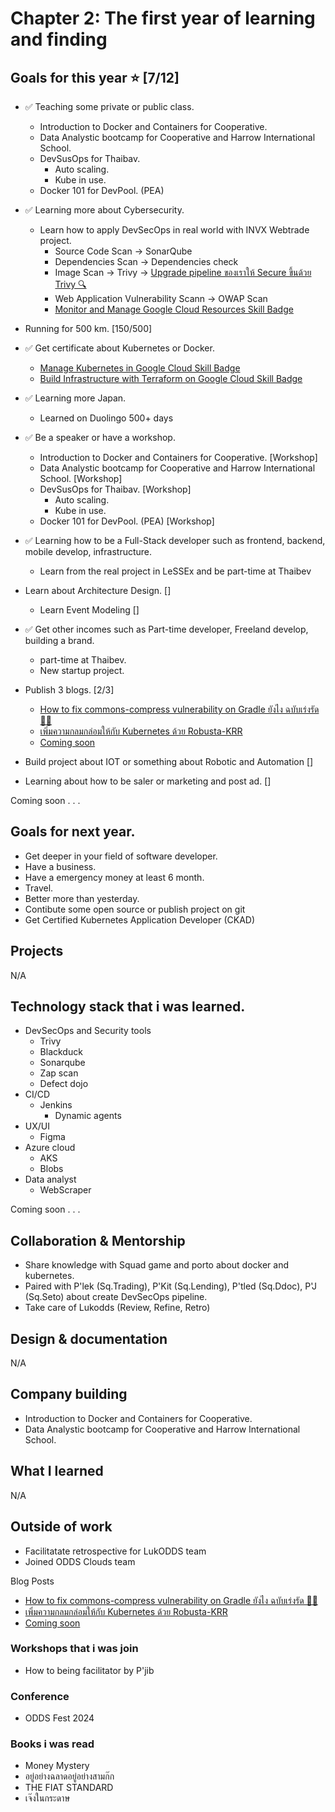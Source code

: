 # Chapter 2: The first year of learning and finding

## Goals for this year ⭐️ [7/12]

* ✅ Teaching some private or public class. 
  * Introduction to Docker and Containers for Cooperative.
  * Data Analystic bootcamp for Cooperative and Harrow International School.
  * DevSusOps for Thaibav.
    * Auto scaling.
    * Kube in use.
  * Docker 101 for DevPool. (PEA)
 
* ✅ Learning more about Cybersecurity. 
  * Learn how to apply DevSecOps in real world with INVX Webtrade project.
    * Source Code Scan -> SonarQube
    * Dependencies Scan -> Dependencies check
    * Image Scan -> Trivy -> [Upgrade pipeline ของเราให้ Secure ขึ้นด้วย Trivy 🔍](https://medium.com/odds-team/upgrade-pipeline-%E0%B8%82%E0%B8%AD%E0%B8%87%E0%B9%80%E0%B8%A3%E0%B8%B2%E0%B9%83%E0%B8%AB%E0%B9%89-secure-%E0%B8%82%E0%B8%B6%E0%B9%89%E0%B8%99%E0%B8%94%E0%B9%89%E0%B8%A7%E0%B8%A2-trivy-3e65abb51606)
    * Web Application Vulnerability Scann -> OWAP Scan
    * [Monitor and Manage Google Cloud Resources Skill Badge](https://www.credly.com/badges/8bcd5af9-c81a-4c19-94b3-79d5fe2c8e5f/public_url)

* Running for 500 km. [150/500]

* ✅ Get certificate about Kubernetes or Docker.
  * [Manage Kubernetes in Google Cloud Skill Badge](https://www.credly.com/badges/dbe4fd7c-bf96-4834-8129-c084e95a2f14/public_url)
  * [Build Infrastructure with Terraform on Google Cloud Skill Badge](https://www.credly.com/badges/f788cbec-61c9-45d1-8c96-53cae40c9ec2/public_url)

* ✅ Learning more Japan.
  * Learned on Duolingo 500+ days

* ✅ Be a speaker or have a workshop.
  * Introduction to Docker and Containers for Cooperative. [Workshop]
  * Data Analystic bootcamp for Cooperative and Harrow International School. [Workshop]
  * DevSusOps for Thaibav. [Workshop]
    * Auto scaling.
    * Kube in use.
  * Docker 101 for DevPool. (PEA) [Workshop]
    
* ✅ Learning how to be a Full-Stack developer such as frontend, backend, mobile develop, infrastructure.
  * Learn from the real project in LeSSEx and be part-time at Thaibev

* Learn about Architecture Design. []
  * Learn Event Modeling []

* ✅ Get other incomes such as Part-time developer, Freeland develop, building a brand.
  * part-time at Thaibev.
  * New startup project.

* Publish 3 blogs. [2/3]
  * [How to fix commons-compress vulnerability on Gradle ยังไง ฉบับเร่งรัด 🔧💡](https://medium.com/odds-team/%E0%B9%80%E0%B8%9E%E0%B8%B4%E0%B9%88%E0%B8%A1%E0%B8%84%E0%B8%A7%E0%B8%B2%E0%B8%A1%E0%B8%81%E0%B8%A5%E0%B8%A1%E0%B8%81%E0%B8%A5%E0%B9%88%E0%B8%AD%E0%B8%A1%E0%B9%83%E0%B8%AB%E0%B9%89%E0%B8%81%E0%B8%B1%E0%B8%9A-kubernetes-%E0%B8%94%E0%B9%89%E0%B8%A7%E0%B8%A2-robusta-krr-291e63bcf506)
  * [เพิ่มความกลมกล่อมให้กับ Kubernetes ด้วย Robusta-KRR](https://medium.com/odds-team/how-to-fix-commons-compress-vulnerability-on-gradle-%E0%B8%A2%E0%B8%B1%E0%B8%87%E0%B9%84%E0%B8%87-%E0%B8%89%E0%B8%9A%E0%B8%B1%E0%B8%9A%E0%B9%80%E0%B8%A3%E0%B9%88%E0%B8%87%E0%B8%A3%E0%B8%B1%E0%B8%94-1b0baa32ed2c)
  * [Coming soon]()

* Build project about IOT or something about Robotic and Automation []

* Learning about how to be saler or marketing and post ad. []

Coming soon . . .

## Goals for next year.

* Get deeper in your field of software developer.
* Have a business.
* Have a emergency money at least 6 month.
* Travel.
* Better more than yesterday.
* Contibute some open source or publish project on git
* Get Certified Kubernetes Application Developer (CKAD)

## Projects
N/A

## Technology stack that i was learned.

* DevSecOps and Security tools
  * Trivy
  * Blackduck
  * Sonarqube
  * Zap scan
  * Defect dojo
* CI/CD
  * Jenkins
    * Dynamic agents 
* UX/UI
  * Figma
* Azure cloud
  * AKS
  * Blobs
* Data analyst
  * WebScraper  

Coming soon . . .

## Collaboration & Mentorship
* Share knowledge with Squad game and porto about docker and kubernetes.
* Paired with P'lek (Sq.Trading), P'Kit (Sq.Lending), P'tled (Sq.Ddoc), P'J (Sq.Seto) about create DevSecOps pipeline.
* Take care of Lukodds (Review, Refine, Retro)

## Design & documentation
N/A

## Company building

  * Introduction to Docker and Containers for Cooperative.
  * Data Analystic bootcamp for Cooperative and Harrow International School.

## What I learned
N/A

## Outside of work

* Facilitatate retrospective for LukODDS team
* Joined ODDS Clouds team

Blog Posts

  * [How to fix commons-compress vulnerability on Gradle ยังไง ฉบับเร่งรัด 🔧💡](https://medium.com/odds-team/%E0%B9%80%E0%B8%9E%E0%B8%B4%E0%B9%88%E0%B8%A1%E0%B8%84%E0%B8%A7%E0%B8%B2%E0%B8%A1%E0%B8%81%E0%B8%A5%E0%B8%A1%E0%B8%81%E0%B8%A5%E0%B9%88%E0%B8%AD%E0%B8%A1%E0%B9%83%E0%B8%AB%E0%B9%89%E0%B8%81%E0%B8%B1%E0%B8%9A-kubernetes-%E0%B8%94%E0%B9%89%E0%B8%A7%E0%B8%A2-robusta-krr-291e63bcf506)
  * [เพิ่มความกลมกล่อมให้กับ Kubernetes ด้วย Robusta-KRR](https://medium.com/odds-team/how-to-fix-commons-compress-vulnerability-on-gradle-%E0%B8%A2%E0%B8%B1%E0%B8%87%E0%B9%84%E0%B8%87-%E0%B8%89%E0%B8%9A%E0%B8%B1%E0%B8%9A%E0%B9%80%E0%B8%A3%E0%B9%88%E0%B8%87%E0%B8%A3%E0%B8%B1%E0%B8%94-1b0baa32ed2c)
  * [Coming soon]()

### Workshops that i was join

* How to being facilitator by P'jib

### Conference

* ODDS Fest 2024

### Books i was read

* Money Mystery
* อยู่อย่างฉลาดอยู่อย่างสามก๊ก
* THE FIAT STANDARD
* เจ๊งในกระดาษ

